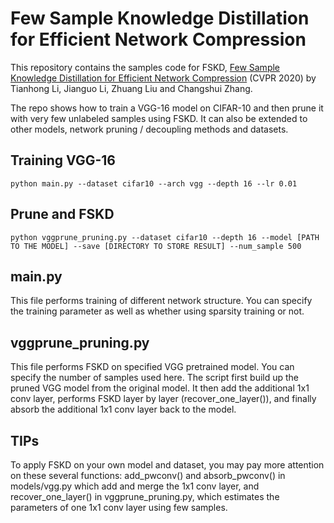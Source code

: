 # Few Sample Knowledge Distillation for Efficient Network Compression

This repository contains the samples code for FSKD, [Few Sample Knowledge Distillation for Efficient Network Compression](https://arxiv.org/abs/1812.01839) (CVPR 2020) by Tianhong Li, Jianguo Li, Zhuang Liu and Changshui Zhang.

The repo shows how to train a VGG-16 model on CIFAR-10 and then prune it with very few unlabeled samples using FSKD. It can also be extended to other models, network pruning / decoupling methods and datasets.
## Training VGG-16

```shell
python main.py --dataset cifar10 --arch vgg --depth 16 --lr 0.01
```

## Prune and FSKD

```shell
python vggprune_pruning.py --dataset cifar10 --depth 16 --model [PATH TO THE MODEL] --save [DIRECTORY TO STORE RESULT] --num_sample 500
```

## main.py

This file performs training of different network structure. You can specify the training parameter as well as whether using sparsity training or not.

## vggprune_pruning.py

This file performs FSKD on specified VGG pretrained model. You can specify the number of samples used here. The script first build up the pruned VGG model from the original model. It then add the additional 1x1 conv layer, performs FSKD layer by layer (recover_one_layer()), and finally absorb the additional 1x1 conv layer back to the model.

## TIPs

To apply FSKD on your own model and dataset, you may pay more attention on these several functions: add_pwconv() and absorb_pwconv() in models/vgg.py which add and merge the 1x1 conv layer, and recover_one_layer() in vggprune_pruning.py, which estimates the parameters of one 1x1 conv layer using few samples.